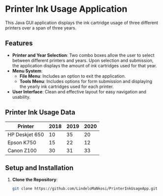 # Printer Ink Usage Application

This Java GUI application displays the ink cartridge usage of three different printers over a span of three years. 

## Features

- **Printer and Year Selection**: Two combo boxes allow the user to select between different printers and years. Upon selection and submission, the application displays the amount of ink cartridges used for that year.
- **Menu System**:
  - **File Menu**: Includes an option to exit the application.
  - **Tools Menu**: Includes options for form submission and displaying the yearly ink cartridges used for each printer.
- **User Interface**: Clean and effective layout for easy navigation and usability.

## Printer Ink Usage Data

| Printer        | 2018 | 2019 | 2020 |
|----------------|------|------|------|
| HP Deskjet 650 | 10   | 35   | 20   |
| Epson K750     | 15   | 22   | 12   |
| Canon Z100     | 30   | 31   | 33   |

## Setup and Installation

1. **Clone the Repository**:
   ```sh
   git clone https://github.com/LindeloMaNkosi/PrinterInkUsageApp.git
